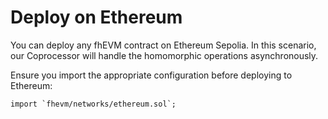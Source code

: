 # Deploy on Ethereum

You can deploy any fhEVM contract on Ethereum Sepolia. In this scenario, our Coprocessor will handle the homomorphic operations asynchronously.

Ensure you import the appropriate configuration before deploying to Ethereum:

```solidity
import `fhevm/networks/ethereum.sol`;
```

